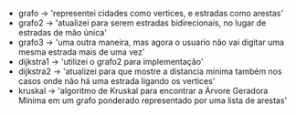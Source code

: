  - grafo -> 'representei cidades como vertices, e estradas como arestas'
 - grafo2 -> 'atualizei para serem estradas bidirecionais, no lugar de estradas de mão única'
 - grafo3 -> 'uma outra maneira, mas agora o usuario não vai digitar uma mesma estrada mais de uma vez'
 - dijkstra1 -> 'utilizei o grafo2 para implementação'
 - dijkstra2 -> 'atualizei para que mostre a distancia minima também nos casos onde não há uma estrada ligando os vertices'
 - kruskal -> 'algoritmo de Kruskal para encontrar a Árvore Geradora Mínima em um grafo ponderado representado por uma lista de arestas'
